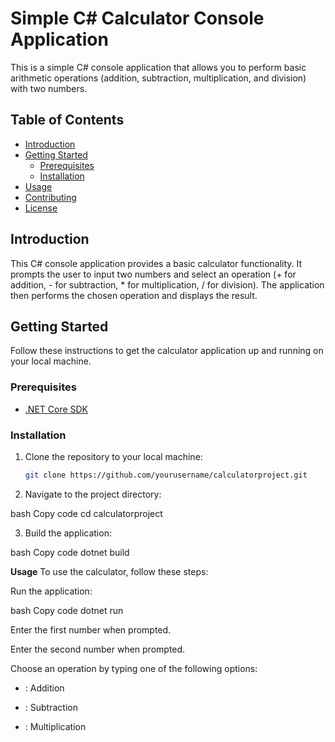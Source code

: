 # Simple C# Calculator Console Application

This is a simple C# console application that allows you to perform basic arithmetic operations (addition, subtraction, multiplication, and division) with two numbers.

## Table of Contents

- [Introduction](#introduction)
- [Getting Started](#getting-started)
  - [Prerequisites](#prerequisites)
  - [Installation](#installation)
- [Usage](#usage)
- [Contributing](#contributing)
- [License](#license)

## Introduction

This C# console application provides a basic calculator functionality. It prompts the user to input two numbers and select an operation (+ for addition, - for subtraction, * for multiplication, / for division). The application then performs the chosen operation and displays the result.

## Getting Started

Follow these instructions to get the calculator application up and running on your local machine.

### Prerequisites

- [.NET Core SDK](https://dotnet.microsoft.com/download/dotnet)

### Installation

1. Clone the repository to your local machine:

   ```bash
   git clone https://github.com/yourusername/calculatorproject.git
   
2. Navigate to the project directory:

bash
Copy code
cd calculatorproject

3. Build the application:

bash
Copy code
dotnet build

**Usage**
To use the calculator, follow these steps:

Run the application:

bash
Copy code
dotnet run

Enter the first number when prompted.

Enter the second number when prompted.

Choose an operation by typing one of the following options:

+ : Addition
- : Subtraction
* : Multiplication
